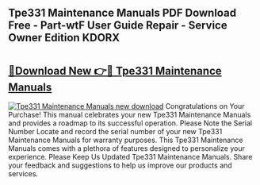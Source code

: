 ## Tpe331 Maintenance Manuals PDF Download Free - Part-wtF User Guide Repair - Service Owner Edition KDORX

# <h2><a href="http://bc76607.oget.top/?id=Tpe331+Maintenance+Manuals">🔗Download New 👉🔴 Tpe331 Maintenance Manuals</a></h2>

[![Tpe331 Maintenance Manuals new download](https://i.imgur.com/5g1atiW.png)](http://bc76607.oget.top/?id=Tpe331+Maintenance+Manuals)
Congratulations on Your Purchase! This manual celebrates your new Tpe331 Maintenance Manuals and provides a roadmap to its successful operation. Please Note the Serial Number Locate and record the serial number of your new Tpe331 Maintenance Manuals for warranty purposes. This Tpe331 Maintenance Manuals comes with a plethora of features designed to personalize your experience. Please Keep Us Updated Tpe331 Maintenance Manuals. Share your feedback and suggestions to help us improve our products and services.
